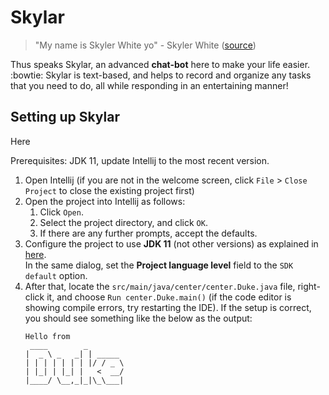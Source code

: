 # Skylar

> "My name is Skyler White yo" - Skyler White ([source](https://knowyourmeme.com/memes/my-name-is-skyler-white-yo))

Thus speaks Skylar, an advanced **chat-bot** here to make your life easier. :bowtie:
Skylar is text-based, and helps to record and organize any tasks that you need to do, all while responding in an entertaining manner!

## Setting up Skylar

Here

Prerequisites: JDK 11, update Intellij to the most recent version.

1. Open Intellij (if you are not in the welcome screen, click `File` > `Close Project` to close the existing project first)
1. Open the project into Intellij as follows:
   1. Click `Open`.
   1. Select the project directory, and click `OK`.
   1. If there are any further prompts, accept the defaults.
1. Configure the project to use **JDK 11** (not other versions) as explained in [here](https://www.jetbrains.com/help/idea/sdk.html#set-up-jdk).<br>
   In the same dialog, set the **Project language level** field to the `SDK default` option.
3. After that, locate the `src/main/java/center/center.Duke.java` file, right-click it, and choose `Run center.Duke.main()` (if the code editor is showing compile errors, try restarting the IDE). If the setup is correct, you should see something like the below as the output:
   ```
   Hello from
    ____        _        
   |  _ \ _   _| | _____ 
   | | | | | | | |/ / _ \
   | |_| | |_| |   <  __/
   |____/ \__,_|_|\_\___|
   ```
